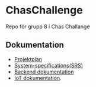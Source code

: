 # ChasChallenge

Repo för grupp 8 i Chas Challange

## Dokumentation

- [Projektplan](docs/ProjektPlan.md)
- [System-specifications(SRS)](docs/Specifications.md)
- [Backend dokumentation](backend/README.md)
- [IoT dokumentation](IoT/README.md).
